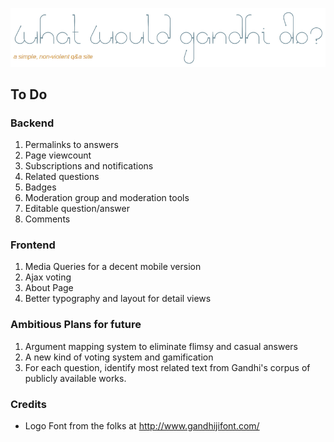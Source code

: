 ![Logo](https://raw.githubusercontent.com/lekhakpadmanabh/wwgd/master/askGandhi/static/logo.png)

## To Do 

### Backend
1. Permalinks to answers
2. Page viewcount
3. Subscriptions and notifications
4. Related questions
5. Badges
6. Moderation group and moderation tools
7. Editable question/answer
8. Comments

### Frontend

1. Media Queries for a decent mobile version
2. Ajax voting
3. About Page
4. Better typography and layout for detail views

### Ambitious Plans for future

1. Argument mapping system to eliminate flimsy and casual answers
2. A new kind of voting system and gamification
3. For each question, identify most related text from Gandhi's corpus of publicly available works.

### Credits

* Logo Font from the folks at http://www.gandhijifont.com/


